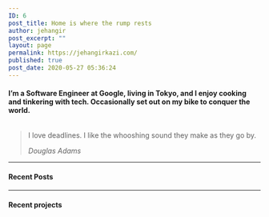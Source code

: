```yaml
---
ID: 6
post_title: Home is where the rump rests
author: jehangir
post_excerpt: ""
layout: page
permalink: https://jehangirkazi.com/
published: true
post_date: 2020-05-27 05:36:24
---
```

<!-- wp:group {"align":"wide"} -->
<div class="wp-block-group alignwide"><div class="wp-block-group__inner-container"><!-- wp:columns -->
<div class="wp-block-columns"><!-- wp:column {"verticalAlignment":"center"} -->
<div class="wp-block-column is-vertically-aligned-center"><!-- wp:heading {"level":4} -->
<h4>I’m a Software Engineer at Google, living in Tokyo, and I enjoy cooking and tinkering with tech. Occasionally set out on my bike to conquer the world.</h4>
<!-- /wp:heading --></div>
<!-- /wp:column -->

<!-- wp:column -->
<div class="wp-block-column"><!-- wp:group -->
<div class="wp-block-group"><div class="wp-block-group__inner-container"><!-- wp:image {"align":"right","id":165,"sizeSlug":"large","className":"is-style-rounded"} -->
<div class="wp-block-image is-style-rounded"><figure class="alignright size-large"><img src="https://jehangirkazi.com/wp-content/uploads/2020/05/299F9445-5594-4334-BDFF-D420EC4733AD-1-1024x962.jpeg" alt="" class="wp-image-165"/></figure></div>
<!-- /wp:image --></div></div>
<!-- /wp:group --></div>
<!-- /wp:column --></div>
<!-- /wp:columns --></div></div>
<!-- /wp:group -->

<!-- wp:group {"align":"wide"} -->
<div class="wp-block-group alignwide"><div class="wp-block-group__inner-container"><!-- wp:quote {"className":"is-style-large"} -->
<blockquote class="wp-block-quote is-style-large"><p>I love deadlines. I like the whooshing sound they make as they go by.</p><cite>Douglas Adams</cite></blockquote>
<!-- /wp:quote --></div></div>
<!-- /wp:group -->

<!-- wp:separator -->
<hr class="wp-block-separator"/>
<!-- /wp:separator -->

<!-- wp:heading {"level":4} -->
<h4>Recent Posts</h4>
<!-- /wp:heading -->

<!-- wp:latest-posts {"categories":"6","postsToShow":4,"displayPostContent":true,"displayPostDate":true,"postLayout":"grid","columns":2,"displayFeaturedImage":true,"featuredImageAlign":"left","featuredImageSizeWidth":150,"featuredImageSizeHeight":150} /-->

<!-- wp:separator -->
<hr class="wp-block-separator"/>
<!-- /wp:separator -->

<!-- wp:heading {"level":4} -->
<h4>Recent projects</h4>
<!-- /wp:heading -->

<!-- wp:latest-posts {"categories":"7","postsToShow":4,"displayPostContent":true,"displayPostDate":true,"postLayout":"grid","columns":2,"displayFeaturedImage":true,"featuredImageAlign":"left","featuredImageSizeWidth":150,"featuredImageSizeHeight":150} /-->

<!-- wp:paragraph -->
<p></p>
<!-- /wp:paragraph -->
